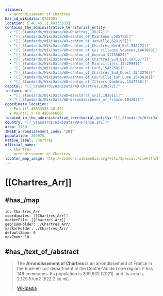 ```yaml
---
aliases:
  - arrondissement of Chartres
has_id_wikidata: Q700901
location: [ 48.45, 1.48333333]
contains_the_administrative_territorial_entity:
  - "[[_Standards/WikiData/WD~Chartres,130272]]"
  - "[[_Standards/WikiData/WD~canton_of_Maintenon,585759]]"
  - "[[_Standards/WikiData/WD~canton_of_Janville,629195]]"
  - "[[_Standards/WikiData/WD~canton_of_Chartres_Nord_Est,948272]]"
  - "[[_Standards/WikiData/WD~canton_of_Les_Villages_Vovéens,1463899]]"
  - "[[_Standards/WikiData/WD~canton_of_Auneau,1475568]]"
  - "[[_Standards/WikiData/WD~canton_of_Chartres_Sud_Est,1475677]]"
  - "[[_Standards/WikiData/WD~canton_of_Mainvilliers,1542994]]"
  - "[[_Standards/WikiData/WD~canton_of_Lucé,1543250]]"
  - "[[_Standards/WikiData/WD~canton_of_Chartres_Sud_Ouest,1543276]]"
  - "[[_Standards/WikiData/WD~canton_of_Courville_sur_Eure,1543410]]"
  - "[[_Standards/WikiData/WD~canton_of_Illiers_Combray,1547780]]"
capital: "[[_Standards/WikiData/WD~Chartres,130272]]"
instance_of:
  - "[[_Standards/WikiData/WD~electoral_unit,192611]]"
  - "[[_Standards/WikiData/WD~arrondissement_of_France,194203]]"
coordinate_location:
  - Point(1.48333333 48.45)
  - Point(1.5 48.416666666)
located_in_the_administrative_territorial_entity: "[[_Standards/WikiData/WD~Eure_et_Loir,3377]]"
country: "[[_Standards/WikiData/WD~France,142]]"
area: 2130
INSEE_arrondissement_code: "281"
population: 209975
native_label: Chartres
official_name:
  - Chartres
  - arrondissement de Chartres
locator_map_image: http://commons.wikimedia.org/wiki/Special:FilePath/Eure-et-Loir%20-%20Chartres%20arrondissement.svg
---
```


# [[Chartres_Arr]] 



## #has_/map 

```leaflet
id: Chartres_Arr
coordinates: [[Chartres_Arr]] 
markerFile: [[Chartres_Arr]] 
geojsonFolder: ./Chartres_Arr/
markerFolder: ./Chartres_Arr/
defaultZoom: 9 
maxZoom: 18
```


## #has_/text_of_/abstract 

> The **Arrondissement of Chartres** is an arrondissement of France in the Eure-et-Loir department in the Centre-Val de Loire region. 
> It has 146 communes. 
> Its population is 209,632 (2021), and its area is 2,129.5 km2 (822.2 sq mi).
>
> [Wikipedia](https://en.wikipedia.org/wiki/Arrondissement%20of%20Chartres) 



